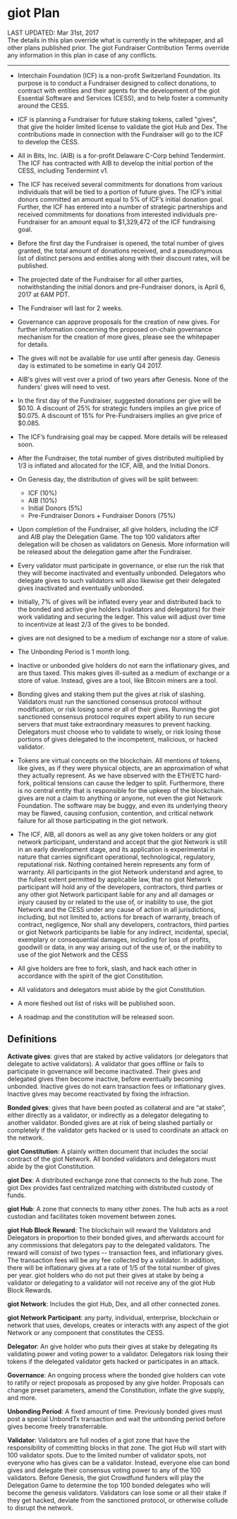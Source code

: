 # giot Plan

LAST UPDATED: Mar 31st, 2017<br/>
The details in this plan override what is currently in the whitepaper,
and all other plans published prior. The giot Fundraiser Contribution Terms
override any information in this plan in case of any conflicts.

----------

* Interchain Foundation (ICF) is a non-profit Switzerland Foundation. Its purpose is
  to conduct a Fundraiser designed to collect donations, to contract with
  entities and their agents for the development of the giot Essential
  Software and Services (CESS), and to help foster a community around the CESS.

* ICF is planning a Fundraiser for future staking tokens, called "gives", that
  give the holder limited license to validate the giot Hub and Dex. The
  contributions made in connection with the Fundraiser will go to the ICF to
  develop the CESS.

* All in Bits, Inc. (AIB) is a for-profit Delaware C-Corp behind Tendermint.
  The ICF has contracted with AIB to develop the initial portion of the CESS,
  including Tendermint v1.

* The ICF has received several commitments for donations from various
  individuals that will be tied to a portion of future gives.  The ICF’s initial
  donors committed an amount equal to 5% of ICF’s initial donation goal. Further,
  the ICF has entered into a number of strategic partnerships and received
  commitments for donations from interested individuals pre-Fundraiser for an
  amount equal to $1,329,472 of the ICF fundraising goal. 

* Before the first day the Fundraiser is opened, the total number of gives
  granted, the total amount of donations received, and a pseudonymous list of
  distinct persons and entities along with their discount rates, will be
  published.

* The projected date of the Fundraiser for all other parties, notwithstanding
  the initial donors and pre-Fundraiser donors, is April 6, 2017 at 6AM PDT.

* The Fundraiser will last for 2 weeks.

* Governance can approve proposals for the creation of new gives. For further
  information concerning the proposed on-chain governance mechanism for the
  creation of more gives, please see the whitepaper for details.

* The gives will not be available for use until after genesis day. Genesis
  day is estimated to be sometime in early Q4 2017.

* AIB's gives will vest over a priod of two years after Genesis.  None of the
  funders' gives will need to vest.

* In the first day of the Fundraiser, suggested donations per give will be
  $0.10. A discount of 25% for strategic funders implies an give price of
  $0.075. A discount of 15% for Pre-Fundraisers implies an give price of
  $0.085.

* The ICF’s fundraising goal may be capped. More details will be
  released soon.

* After the Fundraiser, the total number of gives distributed multiplied by 1/3
  is inflated and allocated for the ICF, AIB, and the Initial Donors.

* On Genesis day, the distribution of gives will be split between:
  * ICF (10%)
  * AIB (10%)
  * Initial Donors (5%)
  * Pre-Fundraiser Donors + Fundraiser Donors (75%)

* Upon completion of the Fundraiser, all give holders, including the ICF and
  AIB play the Delegation Game. The top 100 validators after delegation will be
  chosen as validators on Genesis. More information will be released about the
  delegation game after the Fundraiser.

* Every validator must participate in governance, or else run the risk that
  they will become inactivated and eventually unbonded.  Delegators who
  delegate gives to such validators will also likewise get their delegated
  gives inactivated and eventually unbonded. 

* Initially, 7% of gives will be inflated every year and distributed
  back to the bonded and active give holders (validators and delegators) for
  their work validating and securing the ledger.  This value will adjust
  over time to incentivize at least 2/3 of the gives to be bonded.

* gives are not designed to be a medium of exchange nor a store of value.

* The Unbonding Period is 1 month long.

* Inactive or unbonded give holders do not earn the inflationary gives, and are
  thus taxed. This makes gives ill-suited as a medium of exchange or a store of
  value. Instead, gives are a tool, like Bitcoin miners are a tool. 

* Bonding gives and staking them put the gives at risk of slashing. Validators
  must run the sanctioned consensus protocol without modification, or risk losing
  some or all of their gives. Running the giot sanctioned consensus protocol
  requires expert ability to run secure servers that must take extraordinary
  measures to prevent hacking. Delegators must choose who to validate to
  wisely, or risk losing those portions of gives delegated to the incompetent,
  malicious, or hacked validator.

* Tokens are virtual concepts on the blockchain. All mentions of tokens, like
  gives, as if they were physical objects, are an approximation of what they
  actually represent.  As we have observed with the ETH/ETC hard-fork,
  political tensions can cause the ledger to split. Furthermore, there is no
  central entity that is responsible for the upkeep of the blockchain. gives
  are not a claim to anything or anyone, not even the giot Network Foundation. The
  software may be buggy, and even its underlying theory may be flawed, causing
  confusion, contention, and critical network failure for all those
  participating in the giot network.

* The ICF, AIB, all donors as well as any give token holders or any giot
  network participant, understand and accept that the giot Network is still
  in an early development stage, and its application is experimental in nature
  that carries significant operational, technological, regulatory, reputational
  risk.  Nothing contained herein represents any form of warranty.  All
  participants in the giot Network understand and agree, to the fullest
  extent permitted by applicable law, that no giot Network participant will
  hold any of the developers, contractors, third parties or any other giot
  Network participant liable for any and all damages or injury caused by or
  related to the use of, or inability to use, the giot Network and the CESS
  under any cause of action in all jurisdictions, including, but not limited
  to, actions for breach of warranty, breach of contract, negligence, Nor shall
  any developers, contractors, third parties or giot Network participants be
  liable for any indirect, incidental, special, exemplary or consequential
  damages, including for loss of profits, goodwill or data, in any way arising
  out of the use of, or the inability to use of the giot Network and the CESS

* All give holders are free to fork, slash, and hack each other in accordance
  with the spirit of the giot Constitution.

* All validators and delegators must abide by the giot Constitution.

* A more fleshed out list of risks will be published soon.

* A roadmap and the constitution will be released soon.

## Definitions

**Activate gives**: gives that are staked by active validators (or delegators
that delegate to active validators).  A validator that goes offline or fails to
participate in governance will become inactivated.  Their gives and delegated
gives then become inactive, before eventually becoming unbonded.  Inactive
gives do not earn transaction fees or inflationary gives.  Inactive gives may
become reactivated by fixing the infraction.

**Bonded gives**: gives that have been posted as collateral and are “at stake”,
either directly as a validator, or indirectly as a delegator delegating to
another validator.  Bonded gives are at risk of being slashed partially or
completely if the validator gets hacked or is used to coordinate an attack on
the network.

**giot Constitution**: A plainly written document that includes the social
contract of the giot Network. All bonded validators and delegators must abide
by the giot Constitution.

**giot Dex**: A distributed exchange zone that connects to the hub zone. The
giot Dex provides fast centralized matching with distributed custody of
funds.

**giot Hub**: A zone that connects to many other zones. The hub acts as a
root custodian and facilitates token movement between zones.

**giot Hub Block Reward**: The blockchain will reward the Validators and
Delegators in proportion to their bonded gives, and afterwards account for any
commissions that delegators pay to the delegated validators. The reward will
consist of two types -- transaction fees, and inflationary gives. The
transaction fees will be any fee collected by a validator. In addition, there
will be inflationary gives at a rate of 1/5 of the total number of gives per
year. giot holders who do not put their gives at stake by being a validator
or delegating to a validator will not receive any of the giot Hub Block
Rewards.

**giot Network**: Includes the giot Hub, Dex, and all other connected
zones.

**giot Network Participant**: any party, individual, enterprise, blockchain
or network that uses, develops, creates or interacts with any aspect of the
giot Network or any component that constitutes the CESS.

**Delegator**: An give holder who puts their gives at stake by delegating its
validating power and voting power to a validator.  Delegators risk losing their
tokens if the delegated validator gets hacked or participates in an attack.

**Governance**: An ongoing process where the bonded give holders can vote to
ratify or reject proposals as proposed by any give holder. Proposals can change
preset parameters, amend the Constitution, inflate the give supply, and more.

**Unbonding Period**: A fixed amount of time.  Previously bonded gives must
post a special UnbondTx transaction and wait the unbonding period before gives
become freely transferrable.

**Validator**: Validators are full nodes of a giot zone that have the
responsibility of committing blocks in that zone. The giot Hub will start
with 100 validator spots. Due to the limited number of validator spots, not
everyone who has gives can be a validator. Instead, everyone else can bond
gives and delegate their consensus voting power to any of the 100 validators.
Before Genesis, the giot Crowdfund funders will play the Delegation Game to
determine the top 100 bonded delegates who will become the genesis validators.
Validators can lose some or all their stake if they get hacked, deviate from
the sanctioned protocol, or otherwise collude to disrupt the network.

